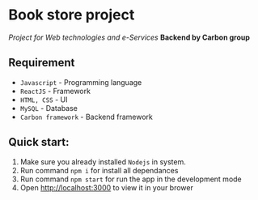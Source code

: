 # Book store project
_Project for Web technologies and e-Services_
**Backend by Carbon group**

## Requirement
- `Javascript` - Programming language
- `ReactJS` - Framework
- `HTML, CSS` - UI
- `MySQL` - Database
- `Carbon framework` - Backend framework

## Quick start:
1. Make sure you already installed `Nodejs` in system.
2. Run command `npm i` for install all dependances
3. Run command `npm start` for run the app in the development mode
4. Open [http://localhost:3000](http://localhost:3000) to view it in your brower

